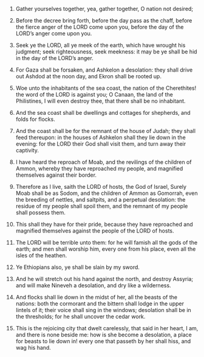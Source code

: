 1. Gather yourselves together, yea, gather together, O nation not
desired;

2. Before the decree bring forth, before the day pass as the
chaff, before the fierce anger of the LORD come upon you, before the
day of the LORD’s anger come upon you.

3. Seek ye the LORD, all ye meek of the earth, which have wrought his
judgment; seek righteousness, seek meekness: it may be ye shall be hid
in the day of the LORD’s anger.

4. For Gaza shall be forsaken, and Ashkelon a desolation: they shall
drive out Ashdod at the noon day, and Ekron shall be rooted up.

5. Woe unto the inhabitants of the sea coast, the nation of the
Cherethites! the word of the LORD is against you; O Canaan, the land
of the Philistines, I will even destroy thee, that there shall be no
inhabitant.

6. And the sea coast shall be dwellings and cottages for shepherds,
and folds for flocks.

7. And the coast shall be for the remnant of the house of Judah; they
shall feed thereupon: in the houses of Ashkelon shall they lie down in
the evening: for the LORD their God shall visit them, and turn away
their captivity.

8. I have heard the reproach of Moab, and the revilings of the
children of Ammon, whereby they have reproached my people, and
magnified themselves against their border.

9. Therefore as I live, saith the LORD of hosts, the God of Israel,
Surely Moab shall be as Sodom, and the children of Ammon as Gomorrah,
even the breeding of nettles, and saltpits, and a perpetual
desolation: the residue of my people shall spoil them, and the remnant
of my people shall possess them.

10. This shall they have for their pride, because they have
reproached and magnified themselves against the people of the LORD of
hosts.

11. The LORD will be terrible unto them: for he will famish all the
gods of the earth; and men shall worship him, every one from his
place, even all the isles of the heathen.

12. Ye Ethiopians also, ye shall be slain by my sword.

13. And he will stretch out his hand against the north, and destroy
Assyria; and will make Nineveh a desolation, and dry like a
wilderness.

14. And flocks shall lie down in the midst of her, all the beasts of
the nations: both the cormorant and the bittern shall lodge in the
upper lintels of it; their voice shall sing in the windows; desolation
shall be in the thresholds; for he shall uncover the cedar work.

15. This is the rejoicing city that dwelt carelessly, that said in
her heart, I am, and there is none beside me: how is she become a
desolation, a place for beasts to lie down in! every one that passeth
by her shall hiss, and wag his hand.